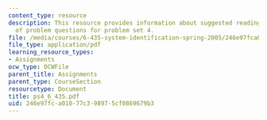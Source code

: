```yaml
---
content_type: resource
description: This resource provides information about suggested reading and consist
  of problem questions for problem set 4.
file: /media/courses/6-435-system-identification-spring-2005/246e97fca01077c398975cf0869679b3_ps4_6_435.pdf
file_type: application/pdf
learning_resource_types:
- Assignments
ocw_type: OCWFile
parent_title: Assignments
parent_type: CourseSection
resourcetype: Document
title: ps4_6_435.pdf
uid: 246e97fc-a010-77c3-9897-5cf0869679b3
---
```

